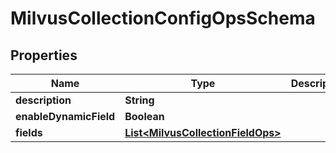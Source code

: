 

# MilvusCollectionConfigOpsSchema


## Properties

Name | Type | Description | Notes
------------ | ------------- | ------------- | -------------
**description** | **String** |  |  [optional]
**enableDynamicField** | **Boolean** |  |  [optional]
**fields** | [**List&lt;MilvusCollectionFieldOps&gt;**](MilvusCollectionFieldOps.md) |  |  [optional]



